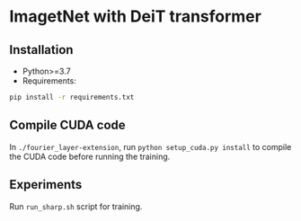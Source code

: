 # ImagetNet with DeiT transformer

## Installation
- Python>=3.7
- Requirements:
```bash
pip install -r requirements.txt
```

## Compile CUDA code

In `./fourier_layer-extension`, run `python setup_cuda.py install` to compile the CUDA code before running the training.

## Experiments

Run `run_sharp.sh` script for training.